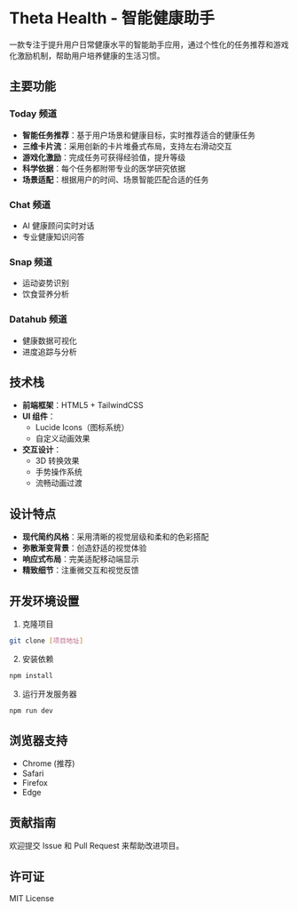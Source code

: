 # Theta Health - 智能健康助手

一款专注于提升用户日常健康水平的智能助手应用，通过个性化的任务推荐和游戏化激励机制，帮助用户培养健康的生活习惯。

## 主要功能

### Today 频道
- **智能任务推荐**：基于用户场景和健康目标，实时推荐适合的健康任务
- **三维卡片流**：采用创新的卡片堆叠式布局，支持左右滑动交互
- **游戏化激励**：完成任务可获得经验值，提升等级
- **科学依据**：每个任务都附带专业的医学研究依据
- **场景适配**：根据用户的时间、场景智能匹配合适的任务

### Chat 频道
- AI 健康顾问实时对话
- 专业健康知识问答

### Snap 频道
- 运动姿势识别
- 饮食营养分析

### Datahub 频道
- 健康数据可视化
- 进度追踪与分析

## 技术栈

- **前端框架**：HTML5 + TailwindCSS
- **UI 组件**：
  - Lucide Icons（图标系统）
  - 自定义动画效果
- **交互设计**：
  - 3D 转换效果
  - 手势操作系统
  - 流畅动画过渡

## 设计特点

- **现代简约风格**：采用清晰的视觉层级和柔和的色彩搭配
- **弥散渐变背景**：创造舒适的视觉体验
- **响应式布局**：完美适配移动端显示
- **精致细节**：注重微交互和视觉反馈

## 开发环境设置

1. 克隆项目
```bash
git clone [项目地址]
```

2. 安装依赖
```bash
npm install
```

3. 运行开发服务器
```bash
npm run dev
```

## 浏览器支持

- Chrome (推荐)
- Safari
- Firefox
- Edge

## 贡献指南

欢迎提交 Issue 和 Pull Request 来帮助改进项目。

## 许可证

MIT License 